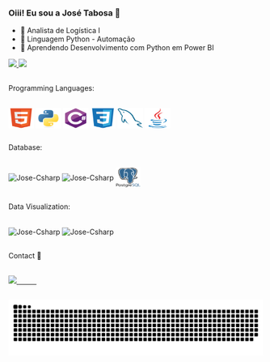 ### Oiii! Eu sou a José Tabosa 👋

- 🔭 Analista de Logística I
- 🌱 Linguagem Python - Automação
- 🤔 Aprendendo Desenvolvimento com Python em Power BI
<div>
  <a href="https://github.com/JOSETABOSA47">
  <img height="150em" src="https://github-readme-stats.vercel.app/api/?username=JOSETABOSA47&amp;show_icons=true&amp;theme=nord&amp;include_all_commits=true&amp;count_private=true" style="max-width:100%;">
  <img height="150em" src="https://github-readme-stats.vercel.app/api/top-langs/?username=JOSETABOSA47&amp;layout=compact&amp;langs_count=7&amp;theme=nord" style="max-width:100%;">
</a></div>

##
Programming Languages:

<div><br>
  <img align="center" alt="Jose-HTML" height="40" width="50" src="https://raw.githubusercontent.com/devicons/devicon/master/icons/html5/html5-original.svg" style="max-width:100%;">
  <img align="center" alt="Jose-Python" height="40" width="50" src="https://raw.githubusercontent.com/devicons/devicon/master/icons/python/python-original.svg" style="max-width:100%;">
  <img align="center" alt="Jose-Csharp" height="40" width="50" src="https://raw.githubusercontent.com/devicons/devicon/master/icons/csharp/csharp-original.svg" style="max-width:100%;">
  <img align="center" alt="Jose-HTML" height="40" width="50" src="https://raw.githubusercontent.com/devicons/devicon/master/icons/css3/css3-original.svg" style="max-width:100%;">
  <img align="center" alt="Jose-Csharp" height="40" width="50" src="https://raw.githubusercontent.com/devicons/devicon/master/icons/mysql/mysql-original.svg" style="max-width:100%;">
  <img align="center" alt="Jose-Csharp" height="40" width="50" src="https://raw.githubusercontent.com/devicons/devicon/master/icons/java/java-original.svg" style="max-width:100%;">
</div>

##
Database:
<div><br>
  <img align="center" alt="Jose-Csharp" height="40" width="50" src="https://www.vectorlogo.zone/logos/flutterio/flutterio-icon.svg" style="max-width:100%;">
  <img align="center" alt="Jose-Csharp" height="40" width="50" src="https://www.svgrepo.com/show/303229/microsoft-sql-server-logo.svg" style="max-width:100%;">
  <img align="center" alt="Jose-Csharp" height="40" width="50" src="https://raw.githubusercontent.com/devicons/devicon/master/icons/postgresql/postgresql-original-wordmark.svg" style="max-width:100%;">
 </div>

##
Data Visualization:
<div><br>
  <img align="center" alt="Jose-Csharp" height="40" width="50" src="https://www.vectorlogo.zone/logos/grafana/grafana-icon.svg" style="max-width:100%;">
  <img align="center" alt="Jose-Csharp" height="40" width="50" src="https://s3.amazonaws.com/cdn.33voices.com/presentations/567956383662300010000005/images/hero-07bb88075fb1a32bb828e64324b4ee20-medium.png" style="max-width:100%;">
</div>
  
## 
Contact :iphone:
<div><br>
    <a href="mailto:josetabosa47@gmail.com">
        <img src="https://upload.wikimedia.org/wikipedia/commons/thumb/8/8c/Gmail_Icon_%282013-2020%29.svg/64px-Gmail_Icon_%282013-2020%29.svg.png">
    &nbsp;&nbsp;&nbsp;&nbsp;&nbsp;&nbsp;&nbsp;&nbsp;&nbsp;
</div>
      
##
      
<img src="https://github.com/JOSETABOSA47/JOSETABOSA47/raw/output/github-contribution-grid-snake.svg" alt="Snake animation" style="max-width:100%;">
